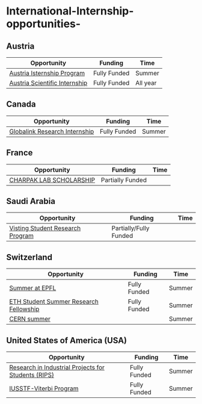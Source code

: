 # International-Internship-opportunities-

## Austria

| Opportunity                                                                          | Funding      | Time     |
| ------------------------------------------------------------------------------------ | ------------ | -------- |
| [Austria Isternship Program](https://phd.pages.ist.ac.at/isternship/)                | Fully Funded | Summer   |
| [Austria Scientific Internship](https://phd.pages.ist.ac.at/scientific-internships/) | Fully Funded | All year |

## Canada

| Opportunity                                                                                                 | Funding      | Time   |
| ----------------------------------------------------------------------------------------------------------- | ------------ | ------ |
| [Globalink Research Internship](https://www.mitacs.ca/en/programs/globalink/globalink-research-internship/) | Fully Funded | Summer |

## France

| Opportunity                                                                            | Funding          | Time |
| -------------------------------------------------------------------------------------- | ---------------- | ---- |
| [CHARPAK LAB SCHOLARSHIP ](https://www.inde.campusfrance.org/charpak-lab-scholarship/) | Partially Funded |      |

## Saudi Arabia

| Opportunity                                                    | Funding                | Time |
| -------------------------------------------------------------- | ---------------------- | ---- |
| [Visting Student Research Program](https://vsrp.kaust.edu.sa/) | Partially/Fully Funded |      |

## Switzerland

| Opportunity                                                                                           | Funding      | Time   |
| ----------------------------------------------------------------------------------------------------- | ------------ | ------ |
| [Summer at EPFL](https://summer.epfl.ch/)                                                             | Fully Funded | Summer |
| [ETH Student Summer Research Fellowship](https://inf.ethz.ch/studies/summer-research-fellowship.html) | Fully Funded | Summer |
| [CERN summer](https://careers.cern/summer)                                                            |              | Summer |

## United States of America (USA)

| Opportunity                                                                                                                                                                            | Funding      | Time   |
| -------------------------------------------------------------------------------------------------------------------------------------------------------------------------------------- | ------------ | ------ |
| [Research in Industrial Projects for Students (RIPS)](http://www.ipam.ucla.edu/programs/student-research-programs/research-in-industrial-projects-for-students-rips-2023-los-angeles/) | Fully Funded | Summer |
| [IUSSTF-Viterbi Program](https://www.indiascienceandtechnology.gov.in/nurturing-minds/scholarships/graduation-post-graduation/iusstf-viterbi-program/)                                 | Fully Funded | Summer |

